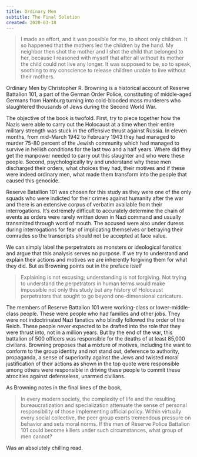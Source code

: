 ```yaml
---
title: Ordinary Men
subtitle: The Final Solution
created: 2020-03-18
---
```


> I made an effort, and it was possible for me, to shoot only children. It so happened that the mothers led the children by the hand. My neighbor then shot the mother and I shot the child that belonged to her, because I reasoned with myself that after all without its mother the child could not live any longer. It was supposed to be, so to speak, soothing to my conscience to release children unable to live without their mothers.

Ordinary Men by Christopher R. Browning is a historical account of Reserve Battalion 101, a part of the German Order Police, constituting of middle-aged Germans from Hamburg turning into cold-blooded mass murderers who slaughtered thousands of Jews during the Second World War.

The objective of the book is twofold. First, try to piece together how the Nazis were able to carry out the Holocaust at a time when their entire military strength was stuck in the offensive thrust against Russia. In eleven months, from mid-March 1942 to February 1943 they had managed to murder 75-80 percent of the Jewish community which had managed to survive in hellish conditions for the last two and a half years. Where did they get the manpower needed to carry out this slaughter and who were these people. Second, psychologically try and understand why these men discharged their orders, what choices they had, their motives and if these were indeed ordinary men, what made them transform into the people that caused this genocide.

Reserve Batallion 101 was chosen for this study as they were one of the only squads who were indicted for their crimes against humanity after the war and there is an extensive corpus of verbatim available from their interrogations. It’s extremely difficult to accurately determine the chain of events as orders were rarely written down in Nazi command and usually transmitted through word of mouth. The accused were also under duress during interrogations for fear of implicating themselves or betraying their comrades so the transcripts should not be accepted at face value.

We can simply label the perpetrators as monsters or ideological fanatics and argue that this analysis serves no purpose. If we try to understand and explain their actions and motives we are inherently forgiving them for what they did. But as Browning points out in the preface itself

> Explaining is not excusing; understanding is not forgiving. Not trying to understand the perpetrators in human terms would make impossible not only this study but any history of Holocaust perpetrators that sought to go beyond one-dimensional caricature.

The members of Reserve Battalion 101 were working-class or lower-middle-class people. These were people who had families and other jobs. They were not indoctrinated Nazi fanatics who blindly followed the order of the Reich. These people never expected to be drafted into the role that they were thrust into, not in a million years. But by the end of the war, this battalion of 500 officers was responsible for the deaths of at least 85,000 civilians. Browning proposes that a mixture of motives, including the want to conform to the group identity and not stand out, deference to authority, propaganda, a sense of superiority against the Jews and twisted moral justification of their actions as shown in the top quote were responsible among others were responsible in driving these people to commit these atrocities against defenseless, unarmed civilians.

As Browning notes in the final lines of the book,

> In every modern society, the complexity of life and the resulting bureaucratization and specialization attenuate the sense of personal responsibility of those implementing official policy. Within virtually every social collective, the peer group exerts tremendous pressure on behavior and sets moral norms. If the men of Reserve Police Battalion 101 could become killers under such circumstances, what group of men cannot?

Was an absolutely chilling read.